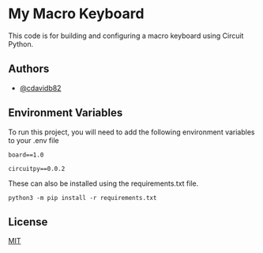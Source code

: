 
# My Macro Keyboard


This code is for building and configuring a macro keyboard using Circuit Python.  


## Authors

- [@cdavidb82](https://www.github.com/cdavidb82)


## Environment Variables

To run this project, you will need to add the following environment variables to your .env file

`board==1.0`

`circuitpy==0.0.2`

These can also be installed using the requirements.txt file.

`python3 -m pip install -r requirements.txt`


## License

[MIT](https://choosealicense.com/licenses/mit/)
